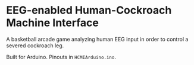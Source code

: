 # EEG-enabled Human-Cockroach Machine Interface

A basketball arcade game analyzing human EEG input in order to control a severed cockroach leg.

Built for Arduino. Pinouts in `HCMIArduino.ino`.
